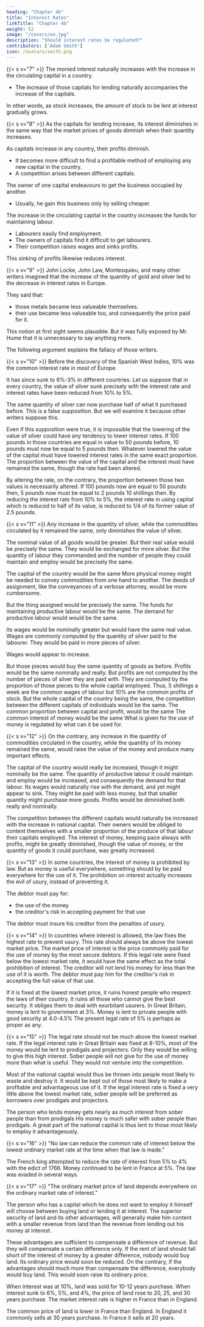```yaml
---
heading: "Chapter 4b"
title: "Interest Rates"
linkTitle: "Chapter 4b"
weight: 52
image: "/covers/wn.jpg"
description: "Should interest rates be regulated?"
contributors: ['Adam Smith']
icon: /avatars/smith.png
---
```




{{< s v="7" >}} The monied interest naturally increases with the increase in the circulating capital in a country.
- The increase of those capitals for lending naturally accompanies the increase of the capitals.

In other words, as stock increases, the amount of stock to be lent at interest gradually grows.


{{< s v="8" >}} As the capitals for lending increase, its interest diminishes in the same way that the market prices of goods diminish when their quantity increases.

<!-- It also diminishes from other peculiar causes. -->

As capitals increase in any country, their profits diminish.
- It becomes more difficult to find a profitable method of employing any new capital in the country.
- A competition arises between different capitals.

The owner of one capital endeavours to get the business occupied by another.
- Usually, he gain this business <!--  can jostle the other capital out of their employment only --> only by <!-- dealing on more reasonable terms. He must --> selling cheaper<!--  and buying dearer -->.

The increase in the circulating capital in the country increases the funds for maintaining labour.
- Labourers easily find employment.
- The owners of capitals find it difficult to get labourers.
- Their competition raises wages and sinks profits.
<!-- Demand grows greater everyday. -->

This sinking of profits likewise reduces interest. 
<!-- But when the profits from the use of capital are diminished at both ends, the price paid for using capital or the interest rate, diminishes with them. -->

{{< s v="9" >}} John Locke, John Law, Montesquieu, and many other writers imagined that the increase of the quantity of gold and silver led to the decrease in interest rates in Europe.

They said that:
- those metals became less valueable themselves.
- their use became less valueable too, and consequently the price paid for it.

This notion at first sight seems plausible. But it was fully exposed by Mr. Hume that it is unnecessary to say anything more.

The following argument explains the fallacy of those writers.

{{< s v="10" >}} Before the discovery of the Spanish West Indies, 10% was the common interest rate in most of Europe.

It has since sunk to 6%-3% in different countries.
Let us suppose that in every country, the value of silver sunk precisely with the interest rate and interest rates have been reduced from 10% to 5%.

The same quantity of silver can now purchase half of what it purchased before.
This is a false supposition.
But we will examine it because other writers suppose this.

Even if this supposition were true, it is impossible that the lowering of the value of silver could have any tendency to lower interest rates.
If 100 pounds in those countries are equal in value to 50 pounds before, 10 pounds must now be equal to 5 pounds then.
Whatever lowered the value of the capital must have lowered interest rates in the same exact proportion.
The proportion between the value of the capital and the interest must have remained the same, though the rate had been altered.

By altering the rate, on the contrary, the proportion between those two values is necessarily altered.
If 100 pounds now are equal to 50 pounds then, 5 pounds now must be equal to 2 pounds 10 shillings then.
By reducing the interest rate from 10% to 5%, the interest rate in using capital which is reduced to half of its value, is reduced to 1/4 of its former value of 2.5 pounds.


{{< s v="11" >}} Any increase in the quantity of silver, while the commodities circulated by it remained the same, only diminishes the value of silver.

The nominal value of all goods would be greater.
But their real value would be precisely the same.
They would be exchanged for more silver.
But the quantity of labour they commanded and the number of people they could maintain and employ would be precisely the same.

The capital of the country would be the same
More physical money might be needed to convey commodities from one hand to another.
The deeds of assignment, like the conveyances of a verbose attorney, would be more cumbersome.

But the thing assigned would be precisely the same.
The funds for maintaining productive labour would be the same.
The demand for productive labour would would be the same.

Its wages would be nominally greater but would have the same real value.
Wages are commonly computed by the quantity of silver paid to the labourer.
They would be paid in more pieces of silver.

Wages would appear to increase.

But those pieces would buy the same quantity of goods as before.
Profits would be the same nominally and really.
But profits are not computed by the number of pieces of silver they are paid with.
They are computed by the proportion of those pieces to the whole capital employed.
Thus, 5 shillings a week are the common wages of labour but 10% are the common profits of stock.
But the whole capital of the country being the same, the competition between the different capitals of individuals would be the same.
The common proportion between capital and profit, would be the same
The common interest of money would be the same
What is given for the use of money is regulated by what can it be used for.

{{< s v="12" >}} On the contrary, any increase in the quantity of commodities circulated in the country, while the quantity of its money remained the same, would raise the value of the money and produce many important effects.

The capital of the country would really be increased, though it might nominally be the same.
The quantity of productive labour it could maintain and employ would be increased, and consequently the demand for that labour.
Its wages would naturally rise with the demand, and yet might appear to sink.
They might be paid with less money, but that smaller quantity might purchase more goods.
Profits would be diminished both really and nominally.

The competition between the different capitals would naturally be increased with the increase in national capital.
Their owners would be obliged to content themselves with a smaller proportion of the produce of that labour their capitals employed.
The interest of money, keeping pace always with profits, might be greatly diminished, though the value of money, or the quantity of goods it could purchase, was greatly increased.

{{< s v="13" >}} In some countries, the interest of money is prohibited by law.
But as money is useful everywhere, something should by be paid everywhere for the use of it.
The prohibition on interest actually increases the evil of usury, instead of preventing it.

The debtor must pay for:
- the use of the money
- the creditor's risk in accepting payment for that use

The debtor must insure his creditor from the penalties of usury.


{{< s v="14" >}} In countries where interest is allowed, the law fixes the highest rate to prevent usury.
This rate should always be above the lowest market price.
The market price of interest is the price commonly paid for the use of money by the most secure debtors.
If this legal rate were fixed below the lowest market rate, it would have the same effect as the total prohibition of interest.
The creditor will not lend his money for less than the use of it is worth.
The debtor must pay him for the creditor's risk in accepting the full value of that use.

If it is fixed at the lowest market price, it ruins honest people who respect the laws of their country.
It ruins all those who cannot give the best security.
It obliges them to deal with exorbitant usurers.
In Great Britain, money is lent to government at 3%.
Money is lent to private people with good security at 4.0-4.5%
The present legal rate of 5% is perhaps as proper as any.


{{< s v="15" >}} The legal rate should not be much above the lowest market rate.
If the legal interest rate in Great Britain was fixed at 8-10%, most of the money would be lent to prodigals and projectors.
Only they would be willing to give this high interest.
Sober people will not give for the use of money more than what is useful.
They would not venture into the competition.

Most of the national capital would thus be thrown into people most likely to waste and destroy it.
It would be kept out of those most likely to make a profitable and advantageous use of it.
If the legal interest rate is fixed a very little above the lowest market rate, sober people will be preferred as borrowers over prodigals and projectors.

The person who lends money gets nearly as much interest from sober people than from prodigals
His money is much safer with sober people than prodigals.
A great part of the national capital is thus lent to those most likely to employ it advantageously.


{{< s v="16" >}} "No law can reduce the common rate of interest below the lowest ordinary market rate at the time when that law is made."

The French king attempted to reduce the rate of interest from 5% to 4% with the edict of 1766.
Money continued to be lent in France at 5%.
The law was evaded in several ways.


{{< s v="17" >}} "The ordinary market price of land depends everywhere on the ordinary market rate of interest."

The person who has a capital which he does not want to employ it himself will choose between buying land or lending it at interest.
The superior security of land and its other advantages, will generally make him content with a smaller revenue from land than the revenue from lending out his money at interest.

These advantages are sufficient to compensate a difference of revenue.
But they will compensate a certain difference only.
If the rent of land should fall short of the interest of money by a greater difference, nobody would buy land.
Its ordinary price would soon be reduced.
On the contrary, if the advantages should much more than compensate the difference, everybody would buy land.
This would soon raise its ordinary price.

When interest was at 10%, land was sold for 10-12 years purchase.
When interest sunk to 6%, 5%, and 4%, the price of land rose to 20, 25, and 30 years purchase.
The market interest rate is higher in France than in England.

The common price of land is lower in France than England.
In England it commonly sells at 30 years purchase.
In France it sells at 20 years.


